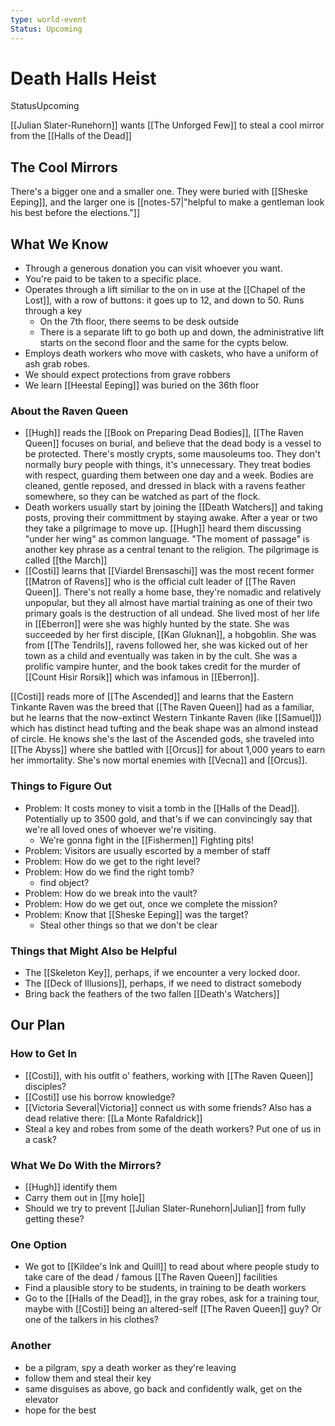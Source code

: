 ```yaml
---
type: world-event
Status: Upcoming
---
```


#  Death Halls Heist
<span class="dataview inline-field"><span class="inline-field-key">Status</span><span class="inline-field-value">Upcoming</span></span>

[[Julian Slater-Runehorn]] wants [[The Unforged Few]] to steal a cool mirror from the [[Halls of the Dead]]

## The Cool Mirrors
There's a bigger one and a smaller one. They were buried with [[Sheske Eeping]], and the larger one is [[notes-57|"helpful to make a gentleman look his best before the elections."]] 

## What We Know
* Through a generous donation you can visit whoever you want. 
* You're paid to be taken to a specific place.
* Operates through a lift similiar to the on in use at the [[Chapel of the Lost]], with a row of buttons: it goes up to 12, and down to 50. Runs through a key
	 * On the 7th floor, there seems to be desk outside
	 * There is a separate lift to go both up and down, the administrative lift starts on the second floor and the same for the cypts below.
* Employs death workers who move with caskets, who have a uniform of ash grab robes.
* We should expect protections from grave robbers
* We learn [[Heestal Eeping]] was buried on the 36th floor

### About the Raven Queen
* [[Hugh]] reads the [[Book on Preparing Dead Bodies]], [[The Raven Queen]] focuses on burial, and believe that the dead body is a vessel to be protected. There's mostly crypts, some mausoleums too. They don't normally bury people with things, it's unnecessary. They treat bodies with respect, guarding them between one day and a week. Bodies are cleaned, gentle reposed, and dressed in black with a ravens feather somewhere, so they can be watched as part of the flock. 
* Death workers usually start by joining the [[Death Watchers]] and taking posts, proving their committment by staying awake. After a year or two they take a pilgrimage to move up. [[Hugh]] heard them discussing "under her wing" as common language. "The moment of passage" is another key phrase as a central tenant to the religion. The pilgrimage is called [[the March]]
* [[Costi]] learns that [[Viardel Brensaschi]] was the most recent former [[Matron of Ravens]] who is the official cult leader of [[The Raven Queen]]. There's not really a home base, they're nomadic and relatively unpopular, but they all almost have martial training as one of their two primary goals is the destruction of all undead. She lived most of her life in [[Eberron]] were she was highly hunted by the state. She was succeeded by her first disciple, [[Kan Gluknan]], a hobgoblin. She was from [[The Tendrils]], ravens followed her, she was kicked out of her town as a child and eventually was taken in by the cult. She was a prolific vampire hunter, and the book takes credit for the murder of [[Count Hisir Rorsik]] which was infamous in [[Eberron]]. 

[[Costi]] reads more of [[The Ascended]] and learns that the Eastern Tinkante Raven was the breed that [[The Raven Queen]] had as a familiar, but he learns that the now-extinct Western Tinkante Raven (like [[Samuel]]) which has distinct head tufting and the beak shape was an almond instead of circle. He knows she's the last of the Ascended gods, she traveled into [[The Abyss]] where she battled with [[Orcus]] for about 1,000 years to earn her immortality. She's now mortal enemies with [[Vecna]] and [[Orcus]]. 

### Things to Figure Out
* Problem:  It costs money to visit a tomb in the [[Halls of the Dead]]. Potentially up to 3500 gold, and that's if we can convincingly say that we're all loved ones of whoever we're visiting. 
	* We're gonna fight in the [[Fishermen]] Fighting pits!
* Problem: Visitors are usually escorted by a member of staff
* Problem: How do we get to the right level?
* Problem: How do we find the right tomb?
	* find object? 
* Problem: How do we break into the vault?
* Problem: How do we get out, once we complete the mission?
* Problem: Know that [[Sheske Eeping]] was the target?
	* Steal other things so that we don't be clear

### Things that Might Also be Helpful
* The [[Skeleton Key]], perhaps, if we encounter a very locked door.
* The [[Deck of Illusions]], perhaps, if we need to distract somebody
* Bring back the feathers of the two fallen [[Death's Watchers]] 

## Our Plan

### How to Get In
* [[Costi]], with his outfit o' feathers, working with [[The Raven Queen]] disciples?
* [[Costi]] use his borrow knowledge?
* [[Victoria Several|Victoria]] connect us with some friends? Also has a dead relative there:  [[La Monte Rafaldrick]]
* Steal a key and robes from some of the death workers? Put one of us in a cask? 

### What We Do With the Mirrors?
* [[Hugh]] identify them 
* Carry them out in [[my hole]]
* Should we try to prevent [[Julian Slater-Runehorn|Julian]] from fully getting these? 

### One Option
* We got to [[Kildee's Ink and Quill]] to read about where people study to take care of the dead / famous [[The Raven Queen]] facilities
* Find a plausible story to be students, in training to be death workers
* Go to the [[Halls of the Dead]], in the gray robes, ask for a training tour, maybe with [[Costi]] being an altered-self [[The Raven Queen]] guy? Or one of the talkers in his clothes? 

### Another 
* be a pilgram, spy a death worker as they're leaving
* follow them and steal their key
* same disguises as above, go back and confidently walk, get on the elevator
* hope for the best